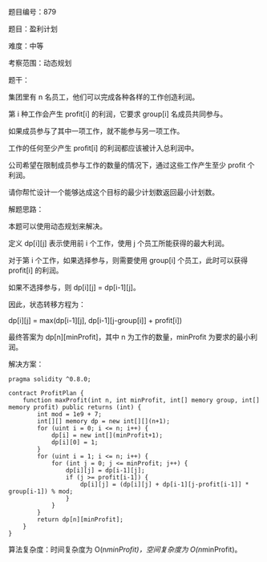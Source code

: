 题目编号：879

题目：盈利计划

难度：中等

考察范围：动态规划

题干：

集团里有 n 名员工，他们可以完成各种各样的工作创造利润。

第 i 种工作会产生 profit[i] 的利润，它要求 group[i] 名成员共同参与。

如果成员参与了其中一项工作，就不能参与另一项工作。

工作的任何至少产生 profit[i] 的利润都应该被计入总利润中。

公司希望在限制成员参与工作的数量的情况下，通过这些工作产生至少 profit 个利润。

请你帮忙设计一个能够达成这个目标的最少计划数返回最小计划数。

解题思路：

本题可以使用动态规划来解决。

定义 dp[i][j] 表示使用前 i 个工作，使用 j 个员工所能获得的最大利润。

对于第 i 个工作，如果选择参与，则需要使用 group[i] 个员工，此时可以获得 profit[i] 的利润。

如果不选择参与，则 dp[i][j] = dp[i-1][j]。

因此，状态转移方程为：

dp[i][j] = max(dp[i-1][j], dp[i-1][j-group[i]] + profit[i])

最终答案为 dp[n][minProfit]，其中 n 为工作的数量，minProfit 为要求的最小利润。

解决方案：

```solidity
pragma solidity ^0.8.0;

contract ProfitPlan {
    function maxProfit(int n, int minProfit, int[] memory group, int[] memory profit) public returns (int) {
        int mod = 1e9 + 7;
        int[][] memory dp = new int[][](n+1);
        for (uint i = 0; i <= n; i++) {
            dp[i] = new int[](minProfit+1);
            dp[i][0] = 1;
        }
        for (uint i = 1; i <= n; i++) {
            for (int j = 0; j <= minProfit; j++) {
                dp[i][j] = dp[i-1][j];
                if (j >= profit[i-1]) {
                    dp[i][j] = (dp[i][j] + dp[i-1][j-profit[i-1]] * group[i-1]) % mod;
                }
            }
        }
        return dp[n][minProfit];
    }
}
```

算法复杂度：时间复杂度为 O(n*minProfit)，空间复杂度为 O(n*minProfit)。